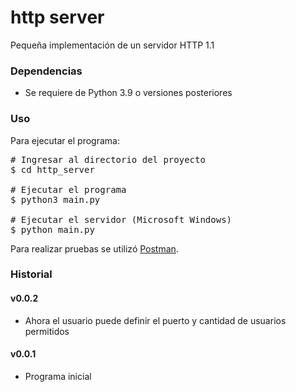 # http server

Pequeña implementación de un servidor HTTP 1.1


### Dependencias
- Se requiere de Python 3.9 o versiones posteriores


### Uso
Para ejecutar el programa:

<pre>
# Ingresar al directorio del proyecto 
$ cd http_server

# Ejecutar el programa
$ python3 main.py

# Ejecutar el servidor (Microsoft Windows)
$ python main.py
</pre>

Para realizar pruebas se utilizó [Postman](https://www.postman.com/).

### Historial

#### v0.0.2
- Ahora el usuario puede definir el puerto y cantidad de usuarios
  permitidos

#### v0.0.1
- Programa inicial
